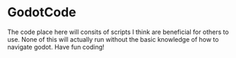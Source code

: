 # GodotCode
The code place here will consits of scripts I think are beneficial for others to use. None of this will actually run without the basic knowledge of how to navigate godot. Have fun coding!
